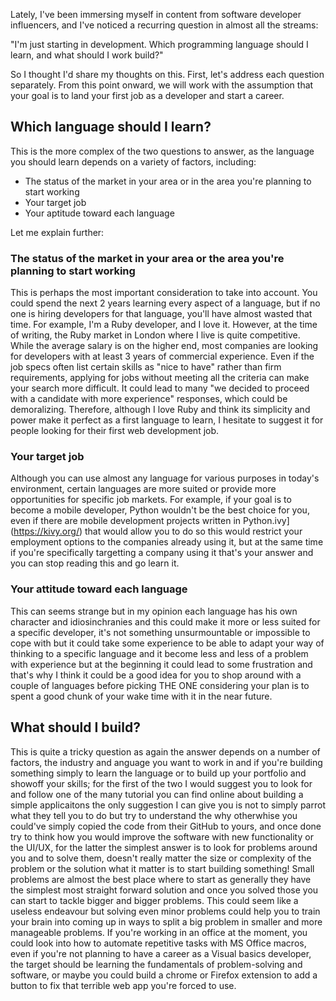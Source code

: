 Lately, I've been immersing myself in content from software developer influencers, and I've noticed a recurring question in almost all the streams:

"I'm just starting in development. Which programming language should I learn, and what should I work build?"

So I thought I'd share my thoughts on this. First, let's address each question separately. From this point onward, we will work with the assumption that your goal is to land your first job as a developer and start a career.

## Which language should I learn?

This is the more complex of the two questions to answer, as the language you should learn depends on a variety of factors, including:

- The status of the market in your area or in the area you're planning to start working
- Your target job
- Your aptitude toward each language

Let me explain further:

### The status of the market in your area or the area you're planning to start working

This is perhaps the most important consideration to take into account. You could spend the next 2 years learning every aspect of a language, but if no one is hiring developers for that language, you'll have almost wasted that time. For example, I'm a Ruby developer, and I love it. However, at the time of writing, the Ruby market in London where I live is quite competitive. While the average salary is on the higher end, most companies are looking for developers with at least 3 years of commercial experience. Even if the job specs often list certain skills as "nice to have" rather than firm requirements, applying for jobs without meeting all the criteria can make your search more difficult. It could lead to many "we decided to proceed with a candidate with more experience" responses, which could be demoralizing. Therefore, although I love Ruby and think its simplicity and power make it perfect as a first language to learn, I hesitate to suggest it for people looking for their first web development job.

### Your target job

Although you can use almost any language for various purposes in today's environment, certain languages are more suited or provide more opportunities for specific job markets. For example, if your goal is to become a mobile developer, Python wouldn't be the best choice for you, even if there are mobile development projects written in Python.ivy](https://kivy.org/) that would allow you to do so this would restrict your employment options to the companies already using it, but at the same time if you're specifically targetting a company using it that's your answer and you can stop reading this and go learn it.

### Your attitude toward each language

This can seems strange but in my opinion each language has his own character and idiosinchranies and this could make it more or less suited for a specific developer, it's not something unsurmountable or impossible to cope with but it could take some experience to be able to adapt your way of thinking to a specific language and it become less and less of a problem with experience but at the beginning it could lead to some frustration and that's why I think it could be a good idea for you to shop around with a couple of languages before picking THE ONE considering your plan is to spent a good chunk of your wake time with it in the near future.

## What should I build?

This is quite a tricky question as again the answer depends on a number of factors, the industry and anguage you want to work in and if you're building something simply to learn the language or to build up your portfolio and showoff your skills; for the first of the two I would suggest you to look for and follow one of the many tutorial you can find online about building a simple applicaitons  the only suggestion I can give you is not to simply parrot what they tell you to do but try to understand the why otherwhise you could've simply copied the code from their GitHub to yours, and once done try to think how you would improve the software with new functionality or the UI/UX, for the latter the simplest answer is to look for problems around you and to solve them, doesn't really matter the size or complexity of the problem or the solution what it matter is to start building something! Small problems are almost the best place where to start as generally they have the simplest most straight forward solution and once you solved those you can start to tackle bigger and bigger problems.
This could seem like a useless endeavour but solving even minor problems could help you to train your brain into coming up in ways to split a big problem in smaller and more manageable problems.
If you're working in an office at the moment, you could look into how to automate repetitive tasks with MS Office macros, even if you're not planning to have a career as a Visual basics developer, the target should be learning the fundamentals of problem-solving and software, or maybe you could build a chrome or Firefox extension to add a button to fix that terrible web app you're forced to use.